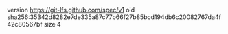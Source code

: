 version https://git-lfs.github.com/spec/v1
oid sha256:35342d8282e7de335a87c77b66f27b85bcd194db6c20082767da4f42c80567bf
size 4
